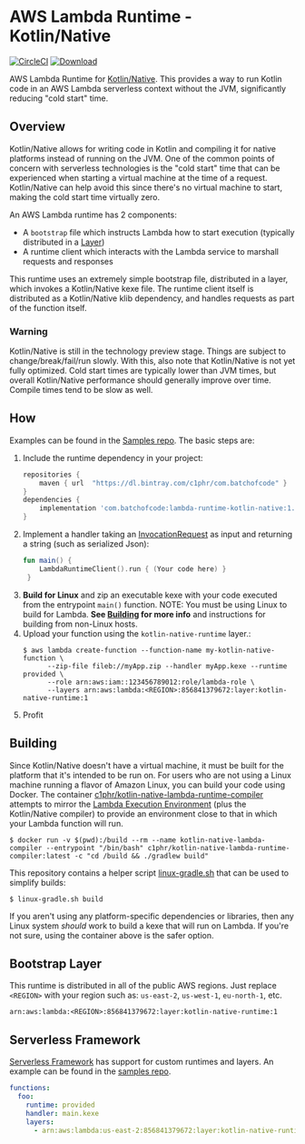 # AWS Lambda Runtime - Kotlin/Native 
[![CircleCI](https://circleci.com/gh/c1phr/lambda-runtime-kotlin-native.svg?style=svg)](https://circleci.com/gh/c1phr/lambda-runtime-kotlin-native)
 [ ![Download](https://api.bintray.com/packages/c1phr/com.batchofcode/lambda-runtime-kotlin-native/images/download.svg) ](https://bintray.com/c1phr/com.batchofcode/lambda-runtime-kotlin-native/_latestVersion)

AWS Lambda Runtime for [Kotlin/Native](https://kotlinlang.org/docs/reference/native-overview.html). This provides a way to run Kotlin code in an AWS Lambda serverless context without the JVM, significantly reducing "cold start" time.

## Overview
Kotlin/Native allows for writing code in Kotlin and compiling it for native platforms instead of running on the JVM.
One of the common points of concern with serverless technologies is the "cold start" time that can be experienced when starting a virtual machine at the time of a request.
Kotlin/Native can help avoid this since there's no virtual machine to start, making the cold start time virtually zero.

An AWS Lambda runtime has 2 components:
* A `bootstrap` file which instructs Lambda how to start execution (typically distributed in a [Layer](https://docs.aws.amazon.com/lambda/latest/dg/configuration-layers.html))
* A runtime client which interacts with the Lambda service to marshall requests and responses

This runtime uses an extremely simple bootstrap file, distributed in a layer, which invokes a Kotlin/Native kexe file. The runtime client itself is distributed as a Kotlin/Native klib dependency, and handles requests as part of the function itself.

### Warning
Kotlin/Native is still in the technology preview stage. Things are subject to change/break/fail/run slowly.
With this, also note that Kotlin/Native is not yet fully optimized. Cold start times are typically lower than JVM times, but overall Kotlin/Native performance should generally improve over time.
Compile times tend to be slow as well.


## How
Examples can be found in the [Samples repo](https://github.com/c1phr/kotlin-native-lambda-samples). The basic steps are:

1. Include the runtime dependency in your project:
    ```groovy
    repositories {    
        maven { url  "https://dl.bintray.com/c1phr/com.batchofcode" }    
    }
    dependencies {
        implementation 'com.batchofcode:lambda-runtime-kotlin-native:1.0.41'                
    }
    ```
2. Implement a handler taking an [InvocationRequest](https://github.com/c1phr/lambda-runtime-kotlin-native/blob/master/src/LambdaRuntimeMain/kotlin/runtime/handler/InvocationRequest.kt) as input and returning a string (such as serialized Json):
    ```kotlin
    fun main() {
        LambdaRuntimeClient().run { (Your code here) }
     }
    ```
3. **Build for Linux** and zip an executable kexe with your code executed from the entrypoint `main()` function. NOTE: You must be using Linux to build for Lambda. **See [Building](#Building) for more info** and instructions for building from non-Linux hosts.
4. Upload your function using the `kotlin-native-runtime` layer.:
    ```
    $ aws lambda create-function --function-name my-kotlin-native-function \
          --zip-file fileb://myApp.zip --handler myApp.kexe --runtime provided \
          --role arn:aws:iam::123456789012:role/lambda-role \
          --layers arn:aws:lambda:<REGION>:856841379672:layer:kotlin-native-runtime:1
    ```
5. Profit

## Building
Since Kotlin/Native doesn't have a virtual machine, it must be built for the platform that it's intended to be run on. 
For users who are not using a Linux machine running a flavor of Amazon Linux, you can build your code using Docker.
The container [c1phr/kotlin-native-lambda-runtime-compiler](https://hub.docker.com/r/c1phr/kotlin-native-lambda-runtime-compiler) attempts to mirror the [Lambda Execution Environment](https://docs.aws.amazon.com/lambda/latest/dg/current-supported-versions.html) (plus the Kotlin/Native compiler) to provide 
an environment close to that in which your Lambda function will run.

```
$ docker run -v $(pwd):/build --rm --name kotlin-native-lambda-compiler --entrypoint "/bin/bash" c1phr/kotlin-native-lambda-runtime-compiler:latest -c "cd /build && ./gradlew build"
```

This repository contains a helper script [linux-gradle.sh](https://github.com/c1phr/lambda-runtime-kotlin-native/blob/master/linux-gradle.sh) that can be used to simplify builds:

```
$ linux-gradle.sh build
```

If you aren't using any platform-specific dependencies or libraries, then any Linux system _should_ work to build a kexe that will run on Lambda. If you're not sure, using the container above is the safer option.

## Bootstrap Layer
This runtime is distributed in all of the public AWS regions. Just replace `<REGION>` with your region such as: `us-east-2`, `us-west-1`, `eu-north-1`, etc. 

```arn:aws:lambda:<REGION>:856841379672:layer:kotlin-native-runtime:1```

## Serverless Framework
[Serverless Framework](https://serverless.com) has support for custom runtimes and layers. An example can be found in the [samples repo](https://github.com/c1phr/kotlin-native-lambda-samples/blob/master/CsvParser/serverless/serverless.yml).

```yaml
functions:
  foo:
    runtime: provided
    handler: main.kexe
    layers:
      - arn:aws:lambda:us-east-2:856841379672:layer:kotlin-native-runtime:1
```